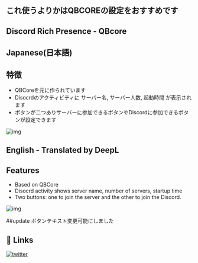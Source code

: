 ## これ使うよりかはQBCOREの設定をおすすめです
## Discord Rich Presence - QBcore


## Japanese(日本語)
## 特徴

- QBCoreを元に作られています
- Disocrdのアクティビティに サーバー名, サーバー人数, 起動時間 が表示されます
- ボタンが二つありサーバーに参加できるボタンやDiscordに参加できるボタンが設定できます

![img](https://pbs.twimg.com/media/F_3fFZHaoAAqiJD?format=png&name=360x360)


## English  - Translated by DeepL
## Features
- Based on QBCore
- Disocrd activity shows server name, number of servers, startup time
- Two buttons: one to join the server and the other to join the Discord.
  
![img](https://pbs.twimg.com/media/F_3fFZHaoAAqiJD?format=png&name=360x360)

##update
ボタンテキスト変更可能にしました

## 🔗 Links
[![twitter](https://img.shields.io/badge/twitter-1DA1F2?style=for-the-badge&logo=twitter&logoColor=white)](https://twitter.com/hiroq_q_m)

